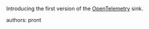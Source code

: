 Introducing the first version of the [OpenTelemetry](https://opentelemetry.io/docs/what-is-opentelemetry/) sink.

authors: pront
